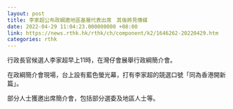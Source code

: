 ```yaml
---
layout: post
title: 李家超公布政綱邀地區基層代表出席　其後將見傳媒
date: 2022-04-29 11:04:23.000000000 +08:00
link: https://news.rthk.hk/rthk/ch/component/k2/1646262-20220429.htm
categories: rthk
---
```


行政長官候選人李家超早上11時，在灣仔會展舉行政綱簡介會。

在政綱簡介會現場，台上設有藍色螢光幕，打有李家超的競選口號「同為香港開新篇」。

部分人士獲邀出席簡介會，包括部分選委及地區人士等。
